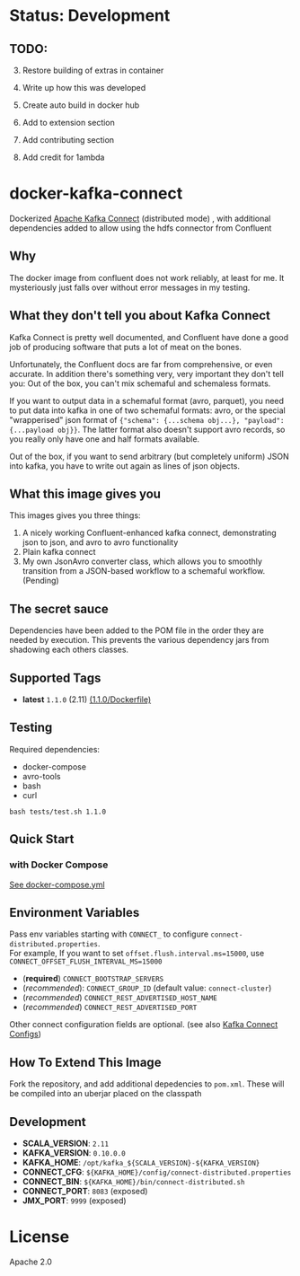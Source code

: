 # Status: Development
## TODO:

  3. Restore building of extras in container

  4. Write up how this was developed

  5. Create auto build in docker hub

  6. Add to extension section

  7. Add contributing section

  8. Add credit for 1ambda


docker-kafka-connect
============

Dockerized
[Apache Kafka Connect](http://kafka.apache.org/documentation.html#connect)
(distributed mode) , with additional dependencies added to allow using
the hdfs connector from Confluent

## Why

The docker image from confluent does not work reliably, at least for
me. It mysteriously just falls over without error messages in my
testing.

## What they don't tell you about Kafka Connect

Kafka Connect is pretty well documented, and Confluent have done a good job of producing software that puts a lot of meat on the bones.

Unfortunately, the Confluent docs are far from comprehensive, or even accurate. In addition there's something very, very important they don't tell you:
Out of the box, you can't mix schemaful and schemaless formats.

If you want to output data in a schemaful format (avro, parquet), you need to put data into kafka in one of two schemaful formats: avro, or the special "wrapperised" json format of `{"schema": {...schema obj...}, "payload": {...payload obj}}`. The latter format also doesn't support avro records, so you really only have one and half formats available.

Out of the box, if you want to send arbitrary (but completely uniform) JSON into kafka, you have to write out again as lines of json objects.

## What this image gives you

This images gives you three things:
1. A nicely working Confluent-enhanced kafka connect, demonstrating json to json, and avro to avro functionality
2. Plain kafka connect
3. My own JsonAvro converter class, which allows you to smoothly transition from a JSON-based workflow to a schemaful workflow. (Pending)

## The secret sauce
Dependencies have been added to the POM file in the order they are
needed by execution. This prevents the various dependency jars from
shadowing each others classes. 

## Supported Tags

- **latest** `1.1.0` (2.11) [(1.1.0/Dockerfile)](blob/master/1.1.0/Dockerfile)

## Testing

Required dependencies:
* docker-compose
* avro-tools
* bash
* curl
```
bash tests/test.sh 1.1.0
```

## Quick Start 

### with Docker Compose
[See docker-compose.yml](blob/master/1.1.0/docker-compose.yml)

## Environment Variables

Pass env variables starting with `CONNECT_` to configure `connect-distributed.properties`.  
For example, If you want to set `offset.flush.interval.ms=15000`, use `CONNECT_OFFSET_FLUSH_INTERVAL_MS=15000`

- (**required**) `CONNECT_BOOTSTRAP_SERVERS`
- (*recommended*): `CONNECT_GROUP_ID` (default value: `connect-cluster`) 
- (*recommended*) `CONNECT_REST_ADVERTISED_HOST_NAME`
- (*recommended*) `CONNECT_REST_ADVERTISED_PORT`

Other connect configuration fields are optional. (see also [Kafka Connect Configs](http://kafka.apache.org/documentation.html#connectconfigs))

## How To Extend This Image

Fork the repository, and add additional depedencies to
`pom.xml`. These will be compiled into an uberjar placed on the classpath

## Development

- **SCALA_VERSION**: `2.11` 
- **KAFKA_VERSION**: `0.10.0.0`
- **KAFKA_HOME**: `/opt/kafka_${SCALA_VERSION}-${KAFKA_VERSION}`
- **CONNECT_CFG**: `${KAFKA_HOME}/config/connect-distributed.properties`
- **CONNECT_BIN**: `${KAFKA_HOME}/bin/connect-distributed.sh`
- **CONNECT_PORT**: `8083` (exposed)
- **JMX_PORT**: `9999` (exposed)
 
# License

Apache 2.0
